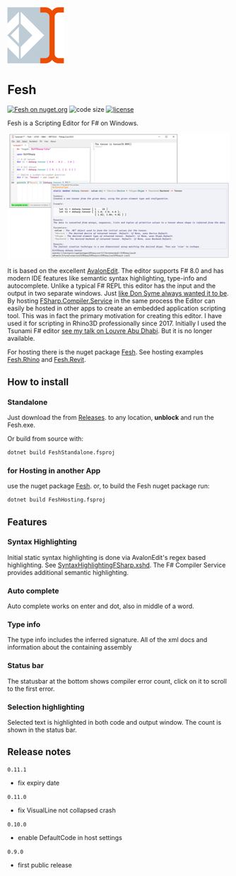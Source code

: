 ![Logo](https://raw.githubusercontent.com/goswinr/Fesh/main/Media/logo128.png)
# Fesh
[![Fesh on nuget.org](https://img.shields.io/nuget/v/Fesh.svg)](https://nuget.org/packages/Fesh)
![code size](https://img.shields.io/github/languages/code-size/goswinr/Fesh.svg)
[![license](https://img.shields.io/github/license/goswinr/Fesh)](LICENSE.md)



Fesh is a Scripting Editor for F# on Windows.

![Screenshot](https://raw.githubusercontent.com/goswinr/Fesh/main/Media/screenshot1.png)

It is based on the excellent [AvalonEdit](https://github.com/goswinr/AvalonEditB).
The editor supports F# 8.0 and has modern IDE features like semantic syntax highlighting, type-info and autocomplete.
Unlike a typical F# REPL this editor has the input and the output in two separate windows.
Just [like Don Syme always wanted it to be](https://github.com/dotnet/fsharp/issues/2161#issuecomment-270465310).
By hosting [FSharp.Compiler.Service](https://www.nuget.org/packages/FSharp.Compiler.Service/43.8.400) in the same process the Editor can easily be hosted in other apps to create an embedded application scripting tool.
This was in fact the primary motivation for creating this editor.
I have used it for scripting in Rhino3D professionally since 2017. Initially I used the Tsunami F# editor [see my talk on Louvre Abu Dhabi](https://www.youtube.com/watch?v=ZY-bvZZZZnE). But it is no longer available.

For hosting there is the nuget package [Fesh](https://www.nuget.org/packages/Fesh/). See hosting examples
[Fesh.Rhino](https://github.com/goswinr/Fesh.Rhino) and [Fesh.Revit](https://github.com/goswinr/Fesh.Revit).


## How to install

### Standalone
Just download the from [Releases](https://github.com/goswinr/Fesh/releases).
to any location, **unblock** and run the Fesh.exe.

Or build from source with:

```bash
dotnet build FeshStandalone.fsproj
```

### for Hosting in another App
use the nuget package [Fesh](https://www.nuget.org/packages/Fesh/).
or, to build the Fesh nuget package run:
```bash
dotnet build FeshHosting.fsproj
```

## Features

### Syntax Highlighting
Initial static syntax highlighting is done via AvalonEdit's regex based highlighting.
See [SyntaxHighlightingFSharp.xshd](https://github.com/goswinr/Fesh/blob/main/Src/SyntaxHighlightingFSharp.xshd).
The F# Compiler Service provides additional semantic highlighting.

### Auto complete
Auto complete works on enter and dot, also in middle of a word.

### Type info
The type info includes the inferred signature.
All of the xml docs and information about the containing assembly

### Status bar
The statusbar at the bottom shows compiler error count, click on it to scroll to the first error.

### Selection highlighting
Selected text is highlighted in both code and output window. The count is shown in the status bar.


## Release notes
`0.11.1`
- fix expiry date

`0.11.0`
- fix VisualLine not collapsed crash

`0.10.0`
- enable DefaultCode in host settings

`0.9.0`
- first public release



